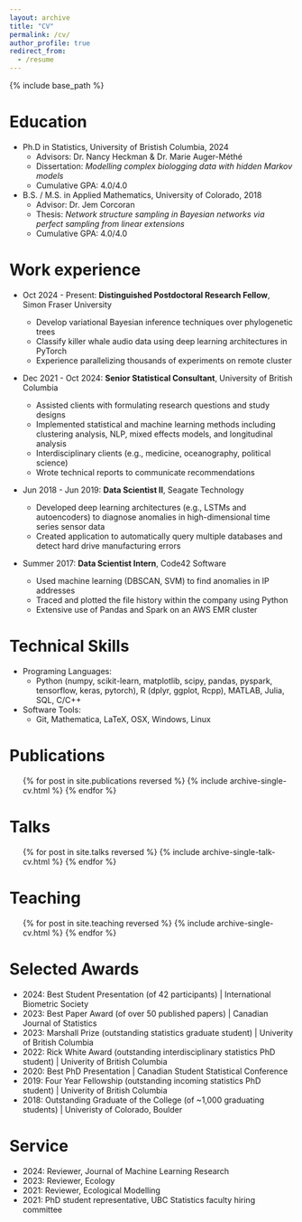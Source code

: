```yaml
---
layout: archive
title: "CV"
permalink: /cv/
author_profile: true
redirect_from:
  - /resume
---
```


{% include base_path %}

Education
======
* Ph.D in Statistics, University of Bristish Columbia, 2024
  * Advisors: Dr. Nancy Heckman \& Dr. Marie Auger-Méthé
  * Dissertation: *Modelling complex biologging data with hidden Markov models*
  * Cumulative GPA: 4.0/4.0
* B.S. / M.S. in Applied Mathematics, University of Colorado, 2018
  * Advisor: Dr. Jem Corcoran
  * Thesis: *Network structure sampling in Bayesian networks via perfect sampling from linear extensions*
  * Cumulative GPA: 4.0/4.0 

Work experience
======
* Oct 2024 - Present: **Distinguished Postdoctoral Research Fellow**, Simon Fraser University
  * Develop variational Bayesian inference techniques over phylogenetic trees
  * Classify killer whale audio data using deep learning architectures in PyTorch
  * Experience parallelizing thousands of experiments on remote cluster 

* Dec 2021 - Oct 2024: **Senior Statistical Consultant**, University of British Columbia
  * Assisted clients with formulating research questions and study designs
  * Implemented statistical and machine learning methods including clustering analysis, NLP, mixed effects models, and longitudinal analysis
  * Interdisciplinary clients (e.g., medicine, oceanography, political science)
  * Wrote technical reports to communicate recommendations

* Jun 2018 - Jun 2019: **Data Scientist II**, Seagate Technology
  * Developed deep learning architectures (e.g., LSTMs and autoencoders) to diagnose anomalies in high-dimensional time series sensor data
  * Created application to automatically query multiple databases and detect hard drive manufacturing errors
 
* Summer 2017:  **Data Scientist Intern**, Code42 Software
  * Used machine learning (DBSCAN, SVM) to find anomalies in IP addresses
  * Traced and plotted the file history within the company using Python
  * Extensive use of Pandas and Spark on an AWS EMR cluster
  
Technical Skills
======
* Programing Languages:
  * Python (numpy, scikit-learn, matplotlib, scipy, pandas, pyspark, tensorflow, keras, pytorch), R (dplyr, ggplot, Rcpp), MATLAB, Julia, SQL, C/C++
* Software Tools: 
  * Git, Mathematica, LaTeX, OSX, Windows, Linux

Publications
======
  <ul>{% for post in site.publications reversed %}
    {% include archive-single-cv.html %}
  {% endfor %}</ul>
  
Talks
======
  <ul>{% for post in site.talks reversed %}
    {% include archive-single-talk-cv.html  %}
  {% endfor %}</ul>
  
Teaching
======
  <ul>{% for post in site.teaching reversed %}
    {% include archive-single-cv.html %}
  {% endfor %}</ul>

Selected Awards
======
* 2024: Best Student Presentation (of 42 participants) | International Biometric Society
* 2023: Best Paper Award (of over 50 published papers) | Canadian Journal of Statistics
* 2023: Marshall Prize (outstanding statistics graduate student) | Univerity of British Columbia
* 2022: Rick White Award (outstanding interdisciplinary statistics PhD student) | Univerity of British Columbia
* 2020: Best PhD Presentation | Canadian Student Statistical Conference
* 2019: Four Year Fellowship (outstanding incoming statistics PhD student) | Univerity of British Columbia
* 2018: Outstanding Graduate of the College (of ~1,000 graduating students) | Univeristy of Colorado, Boulder

Service
======
* 2024: Reviewer, Journal of Machine Learning Research
* 2023: Reviewer, Ecology
* 2021: Reviewer, Ecological Modelling
* 2021: PhD student representative, UBC Statistics faculty hiring committee
